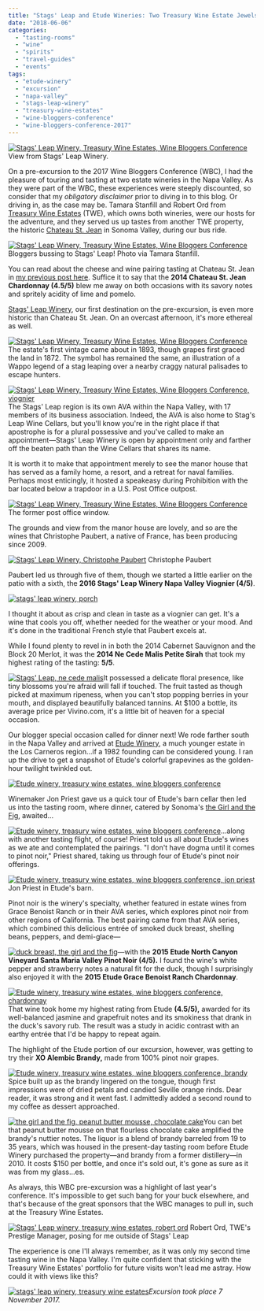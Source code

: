 ```yaml
---
title: "Stags' Leap and Etude Wineries: Two Treasury Wine Estate Jewels"
date: "2018-06-06"
categories:
  - "tasting-rooms"
  - "wine"
  - "spirits"
  - "travel-guides"
  - "events"
tags:
  - "etude-winery"
  - "excursion"
  - "napa-valley"
  - "stags-leap-winery"
  - "treasury-wine-estates"
  - "wine-bloggers-conference"
  - "wine-bloggers-conference-2017"
---
```





<div class="caption">

[![Stags' Leap Winery, Treasury Wine Estates, Wine Bloggers Conference](http://s3.amazonaws.com/thegourmez-wpmedia/2018/06/2017_WBC_024-500x334.jpg)](http://s3.amazonaws.com/thegourmez-wpmedia/2018/06/2017_WBC_024.jpg) View from Stags' Leap Winery.</div>


On a pre-excursion to the 2017 Wine Bloggers Conference (WBC), I had the pleasure of touring and tasting at two estate wineries in the Napa Valley. As they were part of the WBC, these experiences were steeply discounted, so consider that my _obligatory disclaimer_ prior to diving in to this blog. Or driving in, as the case may be. Tamara Stanfill and Robert Ord from [Treasury Wine Estates](https://www.tweglobal.com/) (TWE), which owns both wineries, were our hosts for the adventure, and they served us up tastes from another TWE property, the historic [Chateau St. Jean](https://www.chateaustjean.com/en/) in Sonoma Valley, during our bus ride.




<div class="caption">

[![Stags' Leap Winery, Treasury Wine Estates, Wine Bloggers Conference](http://s3.amazonaws.com/thegourmez-wpmedia/2018/06/twe-01-500x375.jpg)](http://s3.amazonaws.com/thegourmez-wpmedia/2018/06/twe-01.jpg) Bloggers bussing to Stags' Leap! Photo via Tamara Stanfill.</div>


You can read about the cheese and wine pairing tasting at Chateau St. Jean in [my previous post here](https://thegourmez.com/blog/2018/01/28/cheese-and-wine-pairings-at-chateau-st-jean/). Suffice it to say that the **2014 Chateau St. Jean Chardonnay (4.5/5)** blew me away on both occasions with its savory notes and spritely acidity of lime and pomelo.

[Stags' Leap Winery](https://www.stagsleap.com/), our first destination on the pre-excursion, is even more historic than Chateau St. Jean. On an overcast afternoon, it's more ethereal as well.

[![Stags' Leap Winery, Treasury Wine Estates, Wine Bloggers Conference](http://s3.amazonaws.com/thegourmez-wpmedia/2018/06/2017_WBC_045-500x477.jpg)](http://s3.amazonaws.com/thegourmez-wpmedia/2018/06/2017_WBC_045.jpg)The estate's first vintage came about in 1893, though grapes first graced the land in 1872. The symbol has remained the same, an illustration of a Wappo legend of a stag leaping over a nearby craggy natural palisades to escape hunters.

[![Stags' Leap Winery, Treasury Wine Estates, Wine Bloggers Conference, viognier](http://s3.amazonaws.com/thegourmez-wpmedia/2018/06/2017_WBC_033-352x500.jpg)](http://s3.amazonaws.com/thegourmez-wpmedia/2018/06/2017_WBC_033.jpg)The Stags' Leap region is its own AVA within the Napa Valley, with 17 members of its business association. Indeed, the AVA is also home to Stag's Leap Wine Cellars, but you'll know you're in the right place if that apostrophe is for a plural possessive and you've called to make an appointment—Stags' Leap Winery is open by appointment only and farther off the beaten path than the Wine Cellars that shares its name.

It is worth it to make that appointment merely to see the manor house that has served as a family home, a resort, and a retreat for naval families. Perhaps most enticingly, it hosted a speakeasy during Prohibition with the bar located below a trapdoor in a U.S. Post Office outpost.




<div class="caption">

[![Stags' Leap Winery, Treasury Wine Estates, Wine Bloggers Conference](http://s3.amazonaws.com/thegourmez-wpmedia/2018/06/2017_WBC_041-334x500.jpg)](http://s3.amazonaws.com/thegourmez-wpmedia/2018/06/2017_WBC_041.jpg) The former post office window.</div>


The grounds and view from the manor house are lovely, and so are the wines that Christophe Paubert, a native of France, has been producing since 2009.




<div class="caption">

[![Stags' Leap Winery, Christophe Paubert](http://s3.amazonaws.com/thegourmez-wpmedia/2018/06/2017_WBC_031-399x500.jpg)](http://s3.amazonaws.com/thegourmez-wpmedia/2018/06/2017_WBC_031.jpg) Christophe Paubert</div>


Paubert led us through five of them, though we started a little earlier on the patio with a sixth, the **2016 Stags' Leap Winery Napa Valley Viognier (4/5)**.

[![stags' leap winery, porch](http://s3.amazonaws.com/thegourmez-wpmedia/2018/06/2017_WBC_043-500x334.jpg)](http://s3.amazonaws.com/thegourmez-wpmedia/2018/06/2017_WBC_043.jpg)

I thought it about as crisp and clean in taste as a viognier can get. It's a wine that cools you off, whether needed for the weather or your mood. And it's done in the traditional French style that Paubert excels at.

While I found plenty to revel in in both the 2014 Cabernet Sauvignon and the Block 20 Merlot, it was the **2014 Ne Cede Malis Petite Sirah** that took my highest rating of the tasting: **5/5**.

[![Stags' Leap, ne cede malis](http://s3.amazonaws.com/thegourmez-wpmedia/2018/06/2017_WBC_035-394x500.jpg)](http://s3.amazonaws.com/thegourmez-wpmedia/2018/06/2017_WBC_035.jpg)It possessed a delicate floral presence, like tiny blossoms you're afraid will fall if touched. The fruit tasted as though picked at maximum ripeness, when you can't stop popping berries in your mouth, and displayed beautifully balanced tannins. At $100 a bottle, its average price per Vivino.com, it's a little bit of heaven for a special occasion.

Our blogger special occasion called for dinner next! We rode farther south in the Napa Valley and arrived at [Etude Winery](https://www.etudewines.com/en/), a much younger estate in the Los Carneros region…if a 1982 founding can be considered young. I ran up the drive to get a snapshot of Etude's colorful grapevines as the golden-hour twilight twinkled out.

[![Etude winery, treasury wine estates, wine bloggers conference](http://s3.amazonaws.com/thegourmez-wpmedia/2018/06/2017_WBC_053-500x333.jpg)](http://s3.amazonaws.com/thegourmez-wpmedia/2018/06/2017_WBC_053.jpg)

Winemaker Jon Priest gave us a quick tour of Etude's barn cellar then led us into the tasting room, where dinner, catered by Sonoma's [the Girl and the Fig](https://www.thegirlandthefig.com/), awaited…

[![Etude winery, treasury wine estates, wine bloggers conference](http://s3.amazonaws.com/thegourmez-wpmedia/2018/06/2017_WBC_062-333x500.jpg)](http://s3.amazonaws.com/thegourmez-wpmedia/2018/06/2017_WBC_062.jpg)…along with another tasting flight, of course! Priest told us all about Etude's wines as we ate and contemplated the pairings. "I don't have dogma until it comes to pinot noir," Priest shared, taking us through four of Etude's pinot noir offerings.




<div class="caption">

[![Etude winery, treasury wine estates, wine bloggers conference, jon priest](http://s3.amazonaws.com/thegourmez-wpmedia/2018/06/2017_WBC_058-335x500.jpg)](http://s3.amazonaws.com/thegourmez-wpmedia/2018/06/2017_WBC_058.jpg) Jon Priest in Etude's barn.</div>


Pinot noir is the winery's specialty, whether featured in estate wines from Grace Benoist Ranch or in their AVA series, which explores pinot noir from other regions of California. The best pairing came from that AVA series, which combined this delicious entrée of smoked duck breast, shelling beans, peppers, and demi-glace—

[![duck breast, the girl and the fig](http://s3.amazonaws.com/thegourmez-wpmedia/2018/06/2017_WBC_066-500x333.jpg)](http://s3.amazonaws.com/thegourmez-wpmedia/2018/06/2017_WBC_066.jpg)—with the **2015 Etude North Canyon Vineyard Santa Maria Valley Pinot Noir (4/5).** I found the wine's white pepper and strawberry notes a natural fit for the duck, though I surprisingly also enjoyed it with the **2015 Etude Grace Benoist Ranch Chardonnay**.

[![Etude winery, treasury wine estates, wine bloggers conference, chardonnay](http://s3.amazonaws.com/thegourmez-wpmedia/2018/06/2017_WBC_072-500x353.jpg)](http://s3.amazonaws.com/thegourmez-wpmedia/2018/06/2017_WBC_072.jpg)That wine took home my highest rating from Etude **(4.5/5),** awarded for its well-balanced jasmine and grapefruit notes and its smokiness that drank in the duck's savory rub. The result was a study in acidic contrast with an earthy entrée that I'd be happy to repeat again.

The highlight of the Etude portion of our excursion, however, was getting to try their **XO Alembic Brandy,** made from 100% pinot noir grapes.

[![Etude winery, treasury wine estates, wine bloggers conference, brandy](http://s3.amazonaws.com/thegourmez-wpmedia/2018/06/2017_WBC_074-333x500.jpg)](http://s3.amazonaws.com/thegourmez-wpmedia/2018/06/2017_WBC_074.jpg)Spice built up as the brandy lingered on the tongue, though first impressions were of dried petals and candied Seville orange rinds. Dear reader, it was strong and it went fast. I admittedly added a second round to my coffee as dessert approached.

[![the girl and the fig, peanut butter mousse, chocolate cake](http://s3.amazonaws.com/thegourmez-wpmedia/2018/06/2017_WBC_073-500x333.jpg)](http://s3.amazonaws.com/thegourmez-wpmedia/2018/06/2017_WBC_073.jpg)You can bet that peanut butter mousse on that flourless chocolate cake amplified the brandy's nuttier notes. The liquor is a blend of brandy barreled from 19 to 35 years, which was housed in the present-day tasting room before Etude Winery purchased the property—and brandy from a former distillery—in 2010. It costs $150 per bottle, and once it's sold out, it's gone as sure as it was from my glass...es.

As always, this WBC pre-excursion was a highlight of last year's conference. It's impossible to get such bang for your buck elsewhere, and that's because of the great sponsors that the WBC manages to pull in, such at the Treasury Wine Estates.




<div class="caption">

[![Stags' Leap winery, treasury wine estates, robert ord](http://s3.amazonaws.com/thegourmez-wpmedia/2018/06/2017_WBC_049-500x334.jpg)](http://s3.amazonaws.com/thegourmez-wpmedia/2018/06/2017_WBC_049.jpg) Robert Ord, TWE's Prestige Manager, posing for me outside of Stags' Leap</div>


The experience is one I'll always remember, as it was only my second time tasting wine in the Napa Valley. I'm quite confident that sticking with the Treasury Wine Estates' portfolio for future visits won't lead me astray. How could it with views like this?

[![stags' leap winery, treasury wine estates](http://s3.amazonaws.com/thegourmez-wpmedia/2018/06/2017_WBC_020-500x334.jpg)](http://s3.amazonaws.com/thegourmez-wpmedia/2018/06/2017_WBC_020.jpg)_Excursion took place 7 November 2017._
